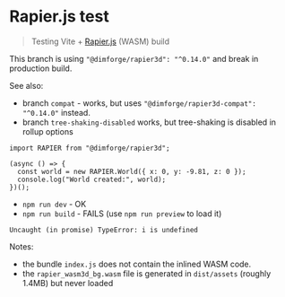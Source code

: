 # Rapier.js test

> Testing Vite + [Rapier.js](https://www.rapier.rs/docs/user_guides/javascript/getting_started_js) (WASM) build

This branch is using `"@dimforge/rapier3d": "^0.14.0"` and break in production build.

See also:

- branch `compat` - works, but uses `"@dimforge/rapier3d-compat": "^0.14.0"` instead.
- branch `tree-shaking-disabled` works, but tree-shaking is disabled in rollup options

```
import RAPIER from "@dimforge/rapier3d";

(async () => {
  const world = new RAPIER.World({ x: 0, y: -9.81, z: 0 });
  console.log("World created:", world);
})();
```

- `npm run dev` - OK
- `npm run build` - FAILS (use `npm run preview` to load it)

```
Uncaught (in promise) TypeError: i is undefined
```

Notes:

- the bundle `index.js` does not contain the inlined WASM code.
- the `rapier_wasm3d_bg.wasm` file is generated in `dist/assets` (roughly 1.4MB) but never loaded
